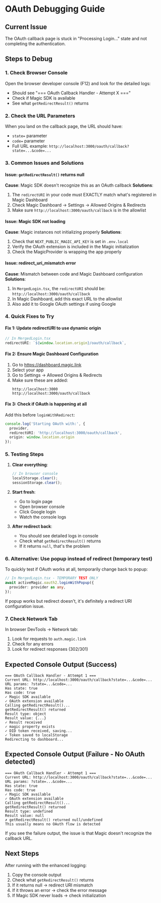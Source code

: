 # OAuth Debugging Guide

## Current Issue
The OAuth callback page is stuck in "Processing Login..." state and not completing the authentication.

## Steps to Debug

### 1. Check Browser Console
Open the browser developer console (F12) and look for the detailed logs:
- Should see "=== OAuth Callback Handler - Attempt X ===" 
- Check if Magic SDK is available
- See what `getRedirectResult()` returns

### 2. Check the URL Parameters
When you land on the callback page, the URL should have:
- `state=` parameter
- `code=` parameter
- Full URL example: `http://localhost:3000/oauth/callback?state=...&code=...`

### 3. Common Issues and Solutions

#### Issue: `getRedirectResult()` returns null
**Cause**: Magic SDK doesn't recognize this as an OAuth callback
**Solutions**:
1. The `redirectURI` in your code must EXACTLY match what's registered in Magic Dashboard
2. Check Magic Dashboard → Settings → Allowed Origins & Redirects
3. Make sure `http://localhost:3000/oauth/callback` is in the allowlist

#### Issue: Magic SDK not loading
**Cause**: Magic instances not initializing properly
**Solutions**:
1. Check that `NEXT_PUBLIC_MAGIC_API_KEY` is set in `.env.local`
2. Verify the OAuth extension is included in the Magic initialization
3. Check the MagicProvider is wrapping the app properly

#### Issue: redirect_uri_mismatch error
**Cause**: Mismatch between code and Magic Dashboard configuration
**Solutions**:
1. In `MergedLogin.tsx`, the `redirectURI` should be: `http://localhost:3000/oauth/callback`
2. In Magic Dashboard, add this exact URL to the allowlist
3. Also add it to Google OAuth settings if using Google

### 4. Quick Fixes to Try

#### Fix 1: Update redirectURI to use dynamic origin
```typescript
// In MergedLogin.tsx
redirectURI: `${window.location.origin}/oauth/callback`,
```

#### Fix 2: Ensure Magic Dashboard Configuration
1. Go to https://dashboard.magic.link
2. Select your app
3. Go to Settings → Allowed Origins & Redirects
4. Make sure these are added:
   ```
   http://localhost:3000
   http://localhost:3000/oauth/callback
   ```

#### Fix 3: Check if OAuth is happening at all
Add this before `loginWithRedirect`:
```typescript
console.log('Starting OAuth with:', {
  provider,
  redirectURI: 'http://localhost:3000/oauth/callback',
  origin: window.location.origin
});
```

### 5. Testing Steps

1. **Clear everything**:
   ```javascript
   // In browser console
   localStorage.clear();
   sessionStorage.clear();
   ```

2. **Start fresh**:
   - Go to login page
   - Open browser console
   - Click Google login
   - Watch the console logs

3. **After redirect back**:
   - You should see detailed logs in console
   - Check what `getRedirectResult()` returns
   - If it returns `null`, that's the problem

### 6. Alternative: Use popup instead of redirect (temporary test)

To quickly test if OAuth works at all, temporarily change back to popup:

```typescript
// In MergedLogin.tsx - TEMPORARY TEST ONLY
await activeMagic.oauth2.loginWithPopup({
  provider: provider as any,
});
```

If popup works but redirect doesn't, it's definitely a redirect URI configuration issue.

### 7. Check Network Tab

In browser DevTools → Network tab:
1. Look for requests to `auth.magic.link`
2. Check for any errors
3. Look for redirect responses (302/301)

## Expected Console Output (Success)

```
=== OAuth Callback Handler - Attempt 1 ===
Current URL: http://localhost:3000/oauth/callback?state=...&code=...
URL params: ?state=...&code=...
Has state: true
Has code: true
✓ Magic SDK available
✓ OAuth extension available
Calling getRedirectResult()...
getRedirectResult() returned
Result type: object
Result value: {...}
✓ Result received
✓ magic property exists
✓ DID token received, saving...
✓ Token saved to localStorage
Redirecting to dashboard...
```

## Expected Console Output (Failure - No OAuth detected)

```
=== OAuth Callback Handler - Attempt 1 ===
Current URL: http://localhost:3000/oauth/callback?state=...&code=...
URL params: ?state=...&code=...
Has state: true
Has code: true
✓ Magic SDK available
✓ OAuth extension available
Calling getRedirectResult()...
getRedirectResult() returned
Result type: undefined
Result value: null
✗ getRedirectResult() returned null/undefined
This usually means no OAuth flow is detected
```

If you see the failure output, the issue is that Magic doesn't recognize the callback URL.

## Next Steps

After running with the enhanced logging:
1. Copy the console output
2. Check what `getRedirectResult()` returns
3. If it returns null → redirect URI mismatch
4. If it throws an error → check the error message
5. If Magic SDK never loads → check initialization
